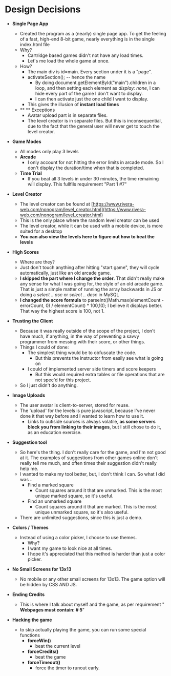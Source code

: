 # Design Decisions

-   **Single Page App**
    -   Created the program as a (nearly) single page app. To get the feeling of a fast, high-end 8-bit game, nearly everything is in the single index.html file
    -   Why?
        -   Cartridge based games didn&#39;t not have any load times.
        -   Let&#39;s me load the whole game at once.
    -   How?
        -   The main div is id=main. Every section under it is a &quot;page&quot;.
        -   activateSection(); -- hence the name
            -   By doing document.getElementById(&quot;main&quot;).children in a loop, and then setting each element as _display: none_, I can hide every part of the game I don&#39;t want to display.
            -   I can then activate just the one child I want to display.
        -   This gives the illusion of **instant load times**
    -   \*\* \*\* Exceptions
        -   Avatar upload part is in separate files.
        -   The level creator is in separate files. But this is inconsequential, due to the fact that the general user will never get to touch the level creator.
-   **Game Modes**
    -   All modes only play 3 levels
    -   **Arcade**
        -   I only account for not hitting the error limits in arcade mode. So I don&#39;t display the duration/time when that is completed.
    -   **Time Trial**
        -   If you beat all 3 levels in under 30 minutes, the time remaining will display. This fullfils requirement &quot;Part 1 #7&quot;
-   **Level Creator**

    -   The level creator can be found at [https://www.rivera-web.com/nonogram/level_creator.html](https://www.rivera-web.com/nonogram/level_creator.html)
    -   This is the only place where the random level creator can be used
    -   The level creator, while it can be used with a mobile device, is more suited for a desktop
    -   **You can also view the levels here to figure out how to beat the levels**

-   **High Scores**
    -   Where are they?
    -   Just don&#39;t touch anything after hitting &quot;start game&quot;, they will cycle automatically, just like an old arcade game.
    -   **I skipped the part where I change the order**. That didn&#39;t really make any sense for what I was going for, the style of an old arcade game. That is just a simple matter of running the array backwards in JS or doing a _select .. asc_ or _select .. desc_ in MySQL
    -   **I changed the score formula** to parseInt((Math.max(elementCount - errorCount, 0) / elementCount) \* 100,10); I believe it displays better. That way the highest score is 100, not 1.
-   **Trusting the Client**
    -   Because it was really outside of the scope of the project, I don&#39;t have much, if anything, in the way of preventing a savvy programmer from messing with their score, or other things.
    -   Things I could of done:
        -   The simplest thing would be to obfuscate the code.
            -   But this prevents the instructor from easily see what is going on
        -   I could of implemented server side timers and score keepers
            -   But this would required extra tables or file operations that are not spec&#39;d for this project.
    -   So I just didn&#39;t do anything.
-   **Image Uploads**

    -   The user avatar is client-to-server, stored for reuse.
    -   The &#39;upload&#39; for the levels is pure javascript, because I&#39;ve never done it that way before and I wanted to learn how to use it.
        -   Links to outiside sources is always volatile, **as some servers block you from linking to their images**, but I still chose to do it, as an education exercise.

-   **Suggestion tool**
    -   So here&#39;s the thing. I don&#39;t really care for the game, and I&#39;m not good at it. The examples of suggestions from other games online don&#39;t really tell me much, and often times their suggestion didn&#39;t really help me.
    -   I wanted to make my tool better, but, I don&#39;t think I can. So what I did was ..
        -   Find a marked square
            -   Count squares around it that are unmarked. This is the most unique marked square, so it&#39;s useful.
        -   Find an unmarked square
            -   Count squares around it that are marked. This is the most unique unmarked square, so it&#39;s also useful.
    -   There are unlimited suggestions, since this is just a demo.
-   **Colors / Themes**
    -   Instead of using a color picker, I choose to use themes.
        -   Why?
        -   I want my game to look nice at all times.
        -   I hope it&#39;s appreciated that this method is harder than just a color picker.
-   **No Small Screens for 13x13**
    -   No mobile or any other small screens for 13x13. The game option will be hidden by CSS AND JS.
-   **Ending Credits**
    -   This is where I talk about myself and the game, as per requirement &quot; **Webpages must contain: # 5**&quot;
-   **Hacking the game**
    -   to skip actually playing the game, you can run some special functions
        -   **forceWin()**
            -   beat the current level
        -   **forceCredits()**
            -   beat the game
        -   **forceTimeout()**
            -   force the timer to runout early.
